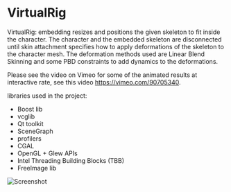 VirtualRig
===================================

VirtualRig: embedding resizes and positions the given skeleton to fit inside the character. The character and the embedded skeleton are disconnected until skin attachment specifies how to apply deformations of the skeleton to the character mesh. The deformation methods used are Linear Blend Skinning and some PBD constraints to add dynamics to the deformations.

Please see the video on Vimeo for some of the animated results at interactive rate, see this video https://vimeo.com/90705340.

libraries used in the project:
- Boost lib
- vcglib
- Qt toolkit
- SceneGraph 
- profilers
- CGAL
- OpenGL + Glew APIs
- Intel Threading Building Blocks (TBB)
- FreeImage lib

![Screenshot](https://github.com/NadineAB/VirtualRig/blob/master/Screen%20Shot.png)
